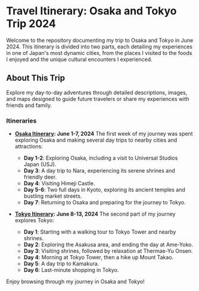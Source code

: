 # Travel Itinerary: Osaka and Tokyo Trip 2024

Welcome to the repository documenting my trip to Osaka and Tokyo in June 2024. This itinerary is divided into two parts, each detailing my experiences in one of Japan's most dynamic cities, from the places I visited to the foods I enjoyed and the unique cultural encounters I experienced.

## About This Trip

Explore my day-to-day adventures through detailed descriptions, images, and maps designed to guide future travelers or share my experiences with friends and family.

### Itineraries

- **[Osaka Itinerary](osaka_itinerary.md): June 1-7, 2024**
  The first week of my journey was spent exploring Osaka and making several day trips to nearby cities and attractions:
  - **Day 1-2**: Exploring Osaka, including a visit to Universal Studios Japan (USJ).
  - **Day 3**: A day trip to Nara, experiencing its serene shrines and friendly deer.
  - **Day 4**: Visiting Himeji Castle.
  - **Day 5-6**: Two full days in Kyoto, exploring its ancient temples and bustling market streets.
  - **Day 7**: Returning to Osaka and preparing for the journey to Tokyo.

- **[Tokyo Itinerary](tokyo_itinerary.md): June 8-13, 2024**
  The second part of my journey explores Tokyo:
  - **Day 1**: Starting with a walking tour to Tokyo Tower and nearby shrines.
  - **Day 2**: Exploring the Asakusa area, and ending the day at Ame-Yoko.
  - **Day 3**: Visiting shrines, followed by relaxation at Thermae-Yu Onsen.
  - **Day 4**: Morning at Tokyo Tower, then a hike up Mount Takao.
  - **Day 5**: A day trip to Kamakura.
  - **Day 6**: Last-minute shopping in Tokyo.

Enjoy browsing through my journey in Osaka and Tokyo!
